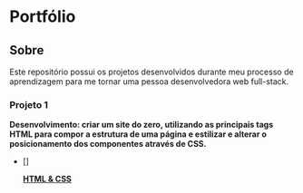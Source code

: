 # Portfólio

## Sobre

Este repositório possui os projetos desenvolvidos durante meu processo de aprendizagem para me tornar uma pessoa desenvolvedora web full-stack.

### Projeto 1

<strong>Desenvolvimento: criar um site do zero, utilizando as principais tags HTML para compor a estrutura de uma página e estilizar e alterar o posicionamento dos componentes através de CSS.</strong>

- [] <p><a href="https://danieleperse.github.io/portfolio-pessoal/"><strong>HTML & CSS</strong></a></p>
